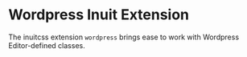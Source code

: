 # Wordpress Inuit Extension

The inuitcss extension `wordpress` brings ease to work with Wordpress Editor-defined classes.